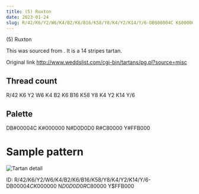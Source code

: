 ```yaml
---
title: (5) Ruxton
date: 2023-01-24
slug: R/42/K6/Y2/W6/K4/B2/K6/B16/K58/Y8/K4/Y2/K14/Y/6-DB$00004C K$000000 N$D0D0D0 R$C80000 Y$FFB000
---
```

(5) Ruxton

This was sourced from <no value>.  It is a 14 stripes tartan.

Original link http://www.weddslist.com/cgi-bin/tartans/pg.pl?source=misc

## Thread count
R/42 K6 Y2 W6 K4 B2 K6 B16 K58 Y8 K4 Y2 K14 Y/6

## Palette
DB#00004C K#000000 N#D0D0D0 R#C80000 Y#FFB000

# Sample pattern

![Tartan detail](tartan.png "R/42 K6 Y2 W6 K4 B2 K6 B16 K58 Y8 K4 Y2 K14 Y/6 tartan")

ID: R/42/K6/Y2/W6/K4/B2/K6/B16/K58/Y8/K4/Y2/K14/Y/6-DB$00004C K$000000 N$D0D0D0 R$C80000 Y$FFB000
